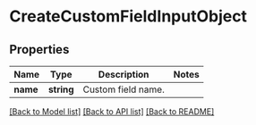 # CreateCustomFieldInputObject

## Properties
Name | Type | Description | Notes
------------ | ------------- | ------------- | -------------
**name** | **string** | Custom field name. | 

[[Back to Model list]](../README.md#documentation-for-models) [[Back to API list]](../README.md#documentation-for-api-endpoints) [[Back to README]](../README.md)


